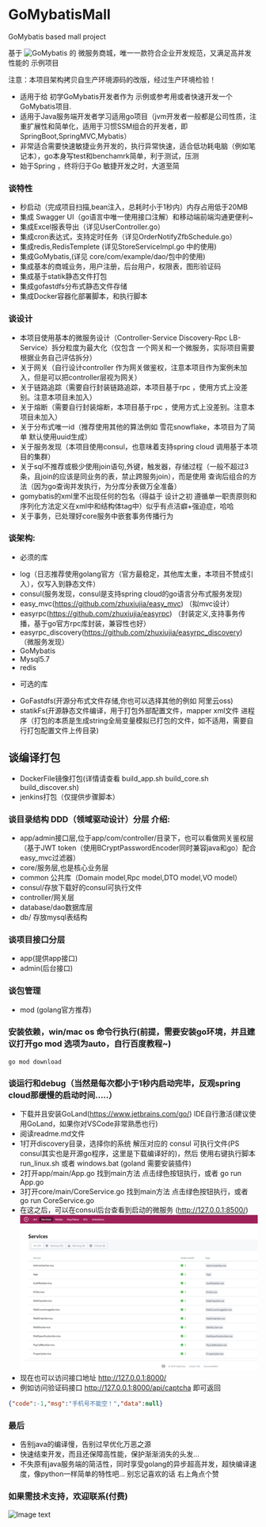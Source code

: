 # GoMybatisMall
GoMybatis based  mall project

基于 ![GoMybatis](https://github.com/zhuxiujia/GoMybatis) 的 微服务商城，唯一一款符合企业开发规范，又满足高并发性能的 示例项目

注意：本项目架构拷贝自生产环境源码的改版，经过生产环境检验！

* 适用于给 初学GoMybatis开发者作为 示例或参考用或者快速开发一个GoMybatis项目.
* 适用于Java服务端开发者学习适用go项目（jvm开发者一般都是公司性质，注重扩展性和简单化，适用于习惯SSM组合的开发者，即SpringBoot,SpringMVC,Mybatis）
* 非常适合需要快速敏捷业务开发的，执行异常快速，适合低功耗电脑（例如笔记本），go本身写test和benchamrk简单，利于测试，压测
* 始于Spring ，终将归于Go  敏捷开发之时，大道至简

### 谈特性
+ 秒启动（完成项目扫描,bean注入，总耗时小于1秒内）内存占用低于20MB
+ 集成 Swagger UI（go语言中唯一使用接口注解）和移动端前端沟通更便利~
+ 集成Excel报表导出（详见UserController.go）
+ 集成cron表达式，支持定时任务（详见OrderNotifyZfbSchedule.go）
+ 集成redis,RedisTemplete (详见StoreServiceImpl.go 中的使用)
+ 集成GoMybatis,(详见 core/com/example/dao/包中的使用)
+ 集成基本的商城业务，用户注册，后台用户，权限表，图形验证码
+ 集成基于statik静态文件打包
+ 集成gofastdfs分布式静态文件存储
+ 集成Docker容器化部署脚本，和执行脚本

### 谈设计
+ 本项目使用基本的微服务设计（Controller-Service Discovery-Rpc LB-Service）拆分粒度为最大化（仅包含 一个网关和一个微服务，实际项目需要根据业务自己评估拆分）
+ 关于网关（自行设计controller 作为网关做鉴权，注意本项目作为案例未加入，但是可以把controller层视为网关）
+ 关于链路追踪（需要自行封装链路追踪，本项目基于rpc ，使用方式上没差别。注意本项目未加入）
+ 关于熔断（需要自行封装熔断，本项目基于rpc ，使用方式上没差别。注意本项目未加入）
+ 关于分布式唯一id（推荐使用其他的算法例如 雪花snowflake，本项目为了简单 默认使用uuid生成）
+ 关于服务发现（本项目使用consul，也意味着支持spring cloud 调用基于本项目的集群）
+ 关于sql不推荐或极少使用join语句,外键，触发器，存储过程（一般不超过3条，且join的应该是同业务的表，禁止跨服务join），而是使用 查询后组合的方法（因为go查询并发执行，为分库分表做万全准备）
+ gomybatis的xml里不出现任何的包名（得益于 设计之初 遵循单一职责原则和序列化方法定义在xml中和结构体tag中）似乎有点洁癖+强迫症，哈哈
+ 关于事务，已处理好core服务中嵌套事务传播行为

### 谈架构:
* 必须的库
+ log（日志推荐使用golang官方（官方最稳定，其他库太重，本项目不赞成引入），仅写入到静态文件）
+ consul(服务发现，consul是支持spring cloud的go语言分布式服务发现) 
+ easy_mvc(https://github.com/zhuxiujia/easy_mvc) （拟mvc设计）
+ easyrpc(https://github.com/zhuxiujia/easyrpc) （封装定义,支持事务传播，基于go官方rpc库封装，兼容性也好）
+ easyrpc_discovery(https://github.com/zhuxiujia/easyrpc_discovery) （微服务发现）
+ GoMybatis 
+ Mysql5.7
+ redis

* 可选的库
+ GoFastdfs(开源分布式文件存储,你也可以选择其他的例如 阿里云oss) 
+ statikFs(开源静态文件编译，用于打包外部配置文件，mapper xml文件 进程序（打包的本质是生成string全局变量模拟已打包的文件，如不适用，需要自行打包配置文件上传目录) 

## 谈编译打包
+ DockerFile镜像打包(详情请查看 build_app.sh build_core.sh build_discover.sh)
+ jenkins打包（仅提供步骤脚本）

### 谈目录结构 DDD（领域驱动设计）分层 介绍:
+ app/admin接口层,位于app/com/controller/目录下，也可以看做网关鉴权层（基于JWT token（使用BCryptPasswordEncoder同时兼容java和go）配合easy_mvc过滤器）
+ core/服务层,也是核心业务层
+ common 公共库（Domain model,Rpc model,DTO model,VO model）
+ consul/存放下载好的consul可执行文件
+ controller/网关层
+ database/dao数据库层
+ db/ 存放mysql表结构

### 谈项目接口分层
+ app(提供app接口)
+ admin(后台接口)

### 谈包管理
+ mod (golang官方推荐)
### 安装依赖，win/mac os 命令行执行(前提，需要安装go环境，并且建议打开go mod 选项为auto，自行百度教程~)
```
go mod download
```
### 谈运行和debug（当然是每次都小于1秒内启动完毕，反观spring cloud那缓慢的启动时间.....）
+  下载并且安装GoLand(https://www.jetbrains.com/go/) IDE自行激活(建议使用GoLand，如果你对VSCode非常熟悉也行)
+  阅读readme.md文件
+  1打开discovery目录，选择你的系统 解压对应的 consul 可执行文件(PS consul其实也是开源go程序，这里是下载编译好的)，然后 使用右键执行脚本run_linux.sh 或者 windows.bat (goland 需要安装插件)
+  2打开app/main/App.go 找到main方法 点击绿色按钮执行，或者 go run App.go
+  3打开core/main/CoreService.go 找到main方法 点击绿色按钮执行，或者 go run CoreService.go 
+  在这之后，可以在consul后台查看到启动的微服务 (http://127.0.0.1:8500/)
![Image text](consul_img.png)
+  现在也可以访问接口地址  http://127.0.0.1:8000/
+  例如访问验证码接口 http://127.0.0.1:8000/api/captcha  即可返回
```json
{"code":-1,"msg":"手机号不能空！","data":null}
```


### 最后
* 告别java的编译慢，告别过早优化万恶之源
* 快速结束开发，而且还保障高性能，保护渐渐消失的头发...
* 不失原有java服务端的简洁性，同时享受golang的异步超高并发，超快编译速度，像python一样简单的特性吧...   别忘记喜欢的话 右上角点个赞



### 如果需技术支持，欢迎联系(付费)
![Image text](https://zhuxiujia.github.io/gomybatis.io/assets/wx_account.jpg)
